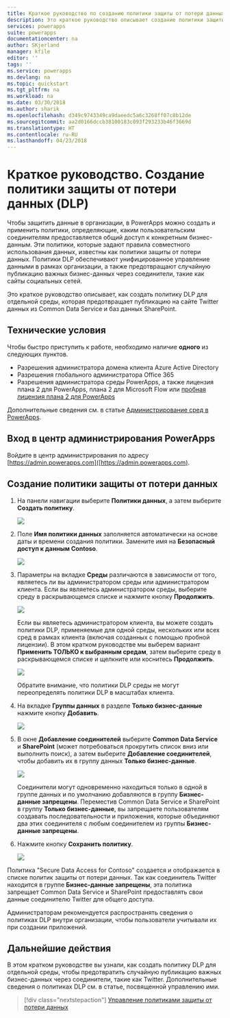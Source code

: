 ```yaml
---
title: Краткое руководство по созданию политики защиты от потери данных (DLP) | Документы Майкрософт
description: Это краткое руководство описывает создание политики защиты от потери данных (DLP) PowerApps.
services: powerapps
suite: powerapps
documentationcenter: na
author: SKjerland
manager: kfile
editor: ''
tags: ''
ms.service: powerapps
ms.devlang: na
ms.topic: quickstart
ms.tgt_pltfrm: na
ms.workload: na
ms.date: 03/30/2018
ms.author: sharik
ms.openlocfilehash: d349c9743349ca9daeedc5a6c3268ff07c8b12de
ms.sourcegitcommit: aa2d0166dccb38100183c093f293233b46f3669d
ms.translationtype: HT
ms.contentlocale: ru-RU
ms.lasthandoff: 04/23/2018
---
```

# <a name="quickstart-create-a-data-loss-prevention-dlp-policy"></a>Краткое руководство. Создание политики защиты от потери данных (DLP)
Чтобы защитить данные в организации, в PowerApps можно создать и применить политики, определяющие, каким пользовательским соединителям предоставляется общий доступ к конкретным бизнес-данным. Эти политики, которые задают правила совместного использования данных, известны как политики защиты от потери данных. Политики DLP обеспечивают унифицированное управление данными в рамках организации, а также предотвращают случайную публикацию важных бизнес-данных через соединители, такие как сайты социальных сетей.

Это краткое руководство описывает, как создать политику DLP для отдельной среды, которая предотвращает публикацию на сайте Twitter данных из Common Data Service и баз данных SharePoint.

## <a name="prerequisites"></a>Технические условия
Чтобы быстро приступить к работе, необходимо наличие **одного** из следующих пунктов.
* Разрешения администратора домена клиента Azure Active Directory
* Разрешения глобального администратора Office 365
* Разрешения администратора среды PowerApps, а также лицензия плана 2 для PowerApps, плана 2 для Microsoft Flow или [пробная лицензия плана 2 для PowerApps](https://web.powerapps.com/signup?redirect=marketing&email=)

Дополнительные сведения см. в статье [Администрирование сред в PowerApps](environments-administration.md).

## <a name="sign-in-to-the-powerapps-admin-center"></a>Вход в центр администрирования PowerApps
Войдите в центр администрирования по адресу [https://admin.powerapps.com]([https://admin.powerapps.com).

## <a name="create-a-dlp-policy"></a>Создание политики защиты от потери данных
1. На панели навигации выберите **Политики данных**, а затем выберите **Создать политику**.

    ![](./media/create-dlp-policy/new-data-policy.png)
2. Поле **Имя политики данных** заполняется автоматически на основе даты и времени создания политики. Замените имя на **Безопасный доступ к данным Contoso**.

    ![](./media/create-dlp-policy/policy-name.png)
3. Параметры на вкладке **Среды** различаются в зависимости от того, являетесь ли вы администратором среды или администратором клиента. Если вы являетесь администратором среды, выберите среду в раскрывающемся списке и нажмите кнопку **Продолжить**.

    ![](./media/create-dlp-policy/select-environment.png)

    Если вы являетесь администратором клиента, вы можете создать политики DLP, применяемые для одной среды, нескольких или всех сред в рамках клиента (включая созданных с помощью пробной лицензии). В этом кратком руководстве мы выберем вариант **Применить ТОЛЬКО к выбранным средам**, затем выберите среду в раскрывающемся списке и щелкните или коснитесь **Продолжить**.

    ![](./media/create-dlp-policy/select-environment-tenant.png)

    Обратите внимание, что политики DLP среды не могут переопределять политики DLP в масштабах клиента.
4. На вкладке **Группы данных** в разделе **Только бизнес-данные** нажмите кнопку **Добавить**.

    ![](./media/create-dlp-policy/data-groups.png)
5. В окне **Добавление соединителей** выберите **Common Data Service** и **SharePoint** (может потребоваться прокрутить список вниз или выполнить поиск), а затем выберите **Добавление соединителей**, чтобы добавить их в группу данных **Только бизнес-данные**.

    ![](./media/create-dlp-policy/add-connectors.png)

    Соединители могут одновременно находиться только в одной в группе данных и по умолчанию добавляются в группу **Бизнес-данные запрещены**. Переместив Common Data Service и SharePoint в группу **Только бизнес-данные**, вы запрещаете пользователям создавать последовательности и приложения, которые объединяют два этих соединителя с любым соединителем из группы **Бизнес-данные запрещены**.

6. Нажмите кнопку **Сохранить политику**.

    ![](./media/create-dlp-policy/save-policy.png)

Политика "Secure Data Access for Contoso" создается и отображается в списке политик защиты от потери данных. Так как соединитель Twitter находится в группе **Бизнес-данные запрещены**, эта политика запрещает Common Data Service и SharePoint предоставлять свои данные соединителю Twitter для общего доступа.

Администраторам рекомендуется распространять сведения о политиках DLP внутри организации, чтобы пользователи учитывали их при создании приложений.

## <a name="next-steps"></a>Дальнейшие действия
В этом кратком руководстве вы узнали, как создать политику DLP для отдельной среды, чтобы предотвратить случайную публикацию важных бизнес-данных через соединители, такие как Twitter. Дополнительные сведения о политиках DLP см. в статье, посвященной управлению ими.

> [!div class="nextstepaction"]
> [Управление политиками защиты от потери данных](prevent-data-loss.md)
